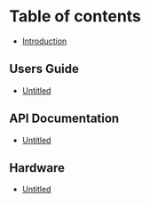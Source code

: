 # Table of contents

* [Introduction](README.md)

## Users Guide

* [Untitled](users-guide/untitled.md)

## API Documentation

* [Untitled](api-documentation/untitled.md)

## Hardware

* [Untitled](hardware/untitled.md)

